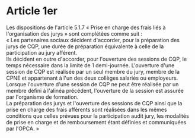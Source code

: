 # Article 1er

  
Les dispositions de l'article 5.1.7 « Prise en charge des frais liés à l'organisation des jurys » sont complétées comme suit :   
« Les partenaires sociaux décident d'accorder, pour la préparation des jurys de CQP, une durée de préparation équivalente à celle de la participation au jury afférent.   
Ils décident en outre d'accorder, pour l'ouverture des sessions de CQP, le temps nécessaire dans la limite de 1 demi-journée. L'ouverture d'une session de CQP est réalisée par un seul membre du jury, membre de la CPNE et appartenant à l'un des deux collèges salariés ou employeurs.   
Lorsque l'ouverture d'une session de CQP ne peut être réalisée par un membre défini à l'alinéa précédent, l'ouverture de la session est assurée par l'organisme de formation.   
La préparation des jurys et l'ouverture des sessions de CQP ainsi que la prise en charge des frais afférents sont réalisées dans les mêmes conditions que celles prévues pour la participation audit jury, les modalités de prise en charge et de remboursement étant définies et communiquées par l'OPCA. »

